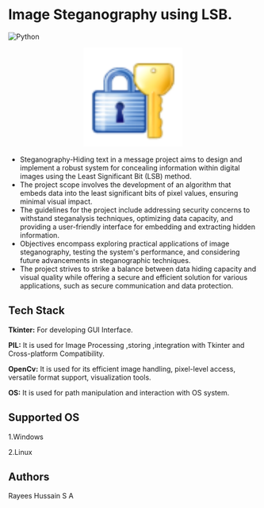 # Image Steganography using LSB.

![Python](https://img.shields.io/badge/-Python-333333?style=flat&logo=python)


<p align = "center"><img src="./logo1.png" width="200"></p>


- Steganography-Hiding text in a message project aims to design and implement a robust system for concealing information within digital images using the Least Significant Bit (LSB) method. 
- The project scope involves the development of an algorithm that embeds data into the least significant bits of pixel values, ensuring minimal visual impact. 
- The guidelines for the project include addressing security concerns to withstand steganalysis techniques, optimizing data capacity, and providing a user-friendly interface for embedding and extracting hidden information. 
- Objectives encompass exploring practical applications of image steganography, testing the system's performance, and considering future advancements in steganographic techniques. 
- The project strives to strike a balance between data hiding capacity and visual quality while offering a secure and efficient solution for various applications, such as secure communication and data protection.


## Tech Stack

**Tkinter:** For developing GUI Interface.

**PIL:** It is used for Image Processing ,storing ,integration with Tkinter and Cross-platform Compatibility.

**OpenCv:** It is used for its efficient image handling, pixel-level access, versatile format support, visualization tools.

**OS:** It is used for path manipulation and interaction with OS system.

## Supported OS

1.Windows

2.Linux

## Authors

Rayees Hussain S A

